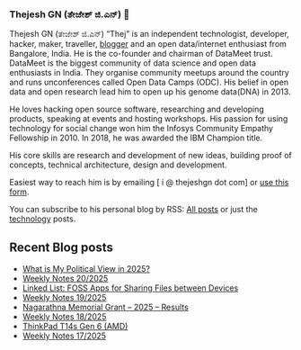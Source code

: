 ### Thejesh GN (ತೇಜೇಶ್ ಜಿ.ಎನ್) 👋

Thejesh GN (ತೇಜೇಶ್ ಜಿ.ಎನ್) “Thej” is an independent technologist, developer, hacker, maker, traveller, [blogger](https://thejeshgn.com/) and an open data/internet enthusiast from Bangalore, India. He is the co-founder and chairman of DataMeet trust. DataMeet is the biggest community of data science and open data enthusiasts in India. They organise community meetups around the country and runs unconferences called Open Data Camps (ODC). His belief in open data and open research lead him to open up his genome data(DNA) in 2013.

He loves hacking open source software, researching and developing products, speaking at events and hosting workshops. His passion for using technology for social change won him the Infosys Community Empathy Fellowship in 2010. In 2018, he was awarded the IBM Champion title.

His core skills are research and development of new ideas, building proof of concepts, technical architecture, design and development.

Easiest way to reach him is by emailing [ i @ thejeshgn dot com] or [use this form](https://thejeshgn.com/contact/).

You can subscribe to his personal blog by RSS: [All posts](https://feeds.thejeshgn.com/thejeshgn) or just the [technology](https://feeds.thejeshgn.com/technology) posts.

## Recent Blog posts
<!-- BLOG-POST-LIST:START -->
- [What is My Political View in 2025?](https://thejeshgn.com/2025/05/22/what-is-my-political-view-in-2025/)
- [Weekly Notes 20/2025](https://thejeshgn.com/2025/05/16/weekly-notes-20-2025/)
- [Linked List: FOSS Apps for Sharing Files between Devices](https://thejeshgn.com/2025/05/12/linked-list-foss-apps-for-sharing-files-between-devices/)
- [Weekly Notes 19/2025](https://thejeshgn.com/2025/05/09/weekly-notes-19-2025/)
- [Nagarathna Memorial Grant – 2025 – Results](https://thejeshgn.com/2025/05/07/nagarathna-memorial-grant-2025-results/)
- [Weekly Notes 18/2025](https://thejeshgn.com/2025/05/03/weekly-notes-18-2025/)
- [ThinkPad T14s Gen 6 &lpar;AMD&rpar;](https://thejeshgn.com/2025/04/28/thinkpad-t14s-gen-6-amd/)
- [Weekly Notes 17/2025](https://thejeshgn.com/2025/04/25/weekly-notes-17-2025/)
<!-- BLOG-POST-LIST:END -->
